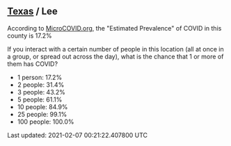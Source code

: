 
## [Texas](/united-states/texas) / Lee

According to [MicroCOVID.org](http://microcovid.org),
the "Estimated Prevalence" of COVID in this county is 17.2%

If you interact with a certain number of people in this location
(all at once in a group, or spread out across the day), what is the chance that
1 or more of them has COVID?

- 1 person: 17.2%
- 2 people: 31.4%
- 3 people: 43.2%
- 5 people: 61.1%
- 10 people: 84.9%
- 25 people: 99.1%
- 100 people: 100.0%

Last updated: 2021-02-07 00:21:22.407800 UTC
